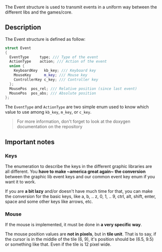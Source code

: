 The Event structure is used to transmit events in a uniform way between the different libs and the games/core.

## Description

The Event structure is defined as follow:

```c++
struct Event
{
  EventType     type; /// Type of the event
  ActionType    action; /// Action of the event
  union {
    KeyboardKey   kb_key; /// Keyboard key 
    MouseKey      m_key; /// Mouse key
    ControllerKey c_key; /// Controller key
  };
  MousePos	pos_rel; /// Relative position (since last event)
  MousePos	pos_abs; /// Absolute position
};
```

The `EventType` and `ActionType` are two simple enum used to know which value to use among `kb_key`, `m_key`, or `c_key`.

> For more information, don't forget to look at the doxygen documentation on the repository

## Important notes

### Keys

The enumeration to describe the keys in the different graphic libraries are all different. You **have to make ~america great again~ the conversion** between the graphic lib event keys and our common event key enum if you want it to work.

If you are **a bit lazy** and/or doesn't have much time for that, you can make the conversion for the basic keys, like a, b, .. z, 0, 1, .. 9, ctrl, alt, shift, enter, space and some other keys like arrows, etc.

### Mouse

If the mouse is implemented, it must be done in **a very specific way**.

The mouse position values are **not in pixels**, but in **tile unit**. That is to say, if the cursor is in the middle of the tile (6, 9), it's position should be (6.5, 9.5) or something like that. Even if the tile is 12 pixel wide.